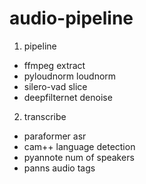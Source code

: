 # audio-pipeline

1. pipeline
  - ffmpeg extract
  - pyloudnorm loudnorm
  - silero-vad slice
  - deepfilternet denoise
2. transcribe
  - paraformer asr
  - cam++ language detection
  - pyannote num of speakers
  - panns audio tags
